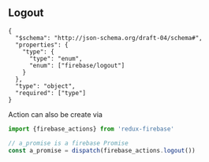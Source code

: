 ## Logout

```
{
  "$schema": "http://json-schema.org/draft-04/schema#",
  "properties": {
    "type": {
      "type": "enum",
      "enum": ["firebase/logout"]
    }
  },
  "type": "object",
  "required": ["type"]
}
```

Action can also be create via

```js
import {firebase_actions} from 'redux-firebase'

// a_promise is a firebase Promise
const a_promise = dispatch(firebase_actions.logout())
```



